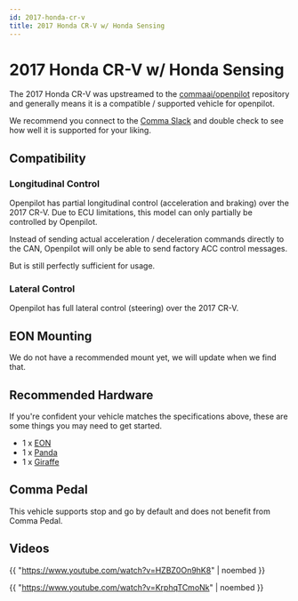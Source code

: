 ```yaml
---
id: 2017-honda-cr-v
title: 2017 Honda CR-V w/ Honda Sensing
---
```

# 2017 Honda CR-V w/ Honda Sensing

The 2017 Honda CR-V was upstreamed to the [commaai/openpilot](https://github.com/commaai/openpilot) repository and generally means it is a compatible / supported vehicle for openpilot.

We recommend you connect to the [Comma Slack](https://slack.comma.ai) and double check to see how well it is supported for your liking.

## Compatibility

### Longitudinal Control

Openpilot has partial longitudinal control (acceleration and braking) over the 2017 CR-V.
Due to ECU limitations, this model can only partially be controlled by Openpilot.

Instead of sending actual acceleration / deceleration commands directly to the CAN, Openpilot will only be able to send factory ACC control messages. 

But is still perfectly sufficient for usage.

### Lateral Control

Openpilot has full lateral control (steering) over the 2017 CR-V.

## EON Mounting

We do not have a recommended mount yet, we will update when we find that.

## Recommended Hardware

If you're confident your vehicle matches the specifications above, these are some things you may need to get started.

* 1 x [EON](/hardware/eon/)
* 1 x [Panda](/hardware/panda/)
* 1 x [Giraffe](/hardware/giraffe/)

## Comma Pedal

This vehicle supports stop and go by default and does not benefit from Comma Pedal.


## Videos

{{ "https://www.youtube.com/watch?v=HZBZ0On9hK8" | noembed }}


{{ "https://www.youtube.com/watch?v=KrphqTCmoNk" | noembed }}


